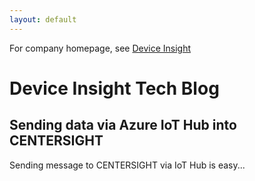 ```yaml
---
layout: default
---
```


For company homepage, see [Device Insight](https://device-insight.com)

# Device Insight Tech Blog

## Sending data via Azure IoT Hub into CENTERSIGHT

Sending message to CENTERSIGHT via IoT Hub is easy...
